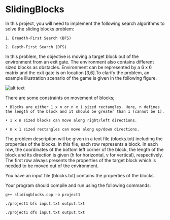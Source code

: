 # SlidingBlocks
In this project, you will need to implement the following search algorithms to solve the sliding blocks problem:

    1. Breadth-First Search (BFS)

    2. Depth-First Search (DFS)

In this problem, the objective is moving a target block out of the environment from an exit gate. The environment also contains different sized blocks as obstacles. Environment can be
represented by a 6 x 6 matrix and the exit gate is on location [3,6].To clarify the problem, an example illustration scenario of the game is given in the following figure.

![alt text](https://i.imgur.com/jriYaD6.jpg)

There are some constraints on movement of blocks;

    • Blocks are either 1 x n or n x 1 sized rectangles. Here, n defines the length of the block and it should be greater than 1 (cannot be 1).

    • 1 x n sized blocks can move along right/left directions.

    • n x 1 sized rectangles can move along up/down directions.

The problem description will be given in a text file (blocks.txt) including the properties of the
blocks. In this file, each row represents a block. In each row, the coordinates of the bottom
left corner of the block, the length of the block and its direction is given (h for horizontal, v
for vertical), respectively. The first row always presents the properties of the target block
which is needed to be moved out of the environment.

You have an input file (blocks.txt) contains the properties of the blocks.

Your program should compile and run using the following commands:

    g++ slidingblocks.cpp –o project1
    
    ./project1 bfs input.txt output.txt
    
    ./project1 dfs input.txt output.txt


